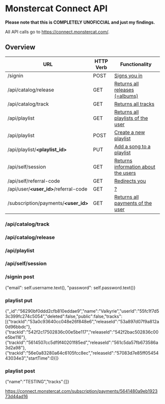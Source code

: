 # Monstercat Connect API
__Please note that this is COMPLETELY UNOFICCIAL and just my findings.__

All API calls go to https://connect.monstercat.com/.

## Overview
| URL   |      HTTP Verb      |  Functionality |
|---|---|---|
| /signin                   | POST | [Signs you in]() |
| /api/catalog/release      | GET | [Returns all releases (=albums)]() |
| /api/catalog/track        | GET | [Returns all tracks]() |
| /api/playlist             | GET | [Returns all playlists of the user]() |
| /api/playlist | POST | [Create a new playlist]() |
| /api/playlist/**&lt;playlist_id&gt;** | PUT | [Add a song to a playlist]() |
| /api/self/session         | GET | [Returns information about the users]() |
| /api/self/referral-code   | GET | [Redirects you]() |
| /api/user/**&lt;user_id&gt;**/referral-code| GET | [?]() |
| /subscription/payments/**&lt;user_id&gt;** | GET | [Returns all payments of the user]() |


### /api/catalog/track

### /api/catalog/release

### /api/playlist

### /api/self/session

### /signin post
{"email": self.username.text(), "password": self.password.text()}

### playlist put
{"_id":"56290bf0ddd2cfb810eddae9","name":"Valkyrie","userId":"55fc1f7d53c399fc274c5054","deleted":false,"public":false,"tracks":[{"trackId":"53a0c93640cc048e26f848e6","releaseId":"53a897d07f9a812a0d96bbdc"},{"trackId":"542f2c17502836c00e5be117","releaseId":"542f2bac502836c00e5be116"},{"trackId":"5614507cc5df9f40201f85ed","releaseId":"561c5da57fb673586a3d2a98"},{"trackId":"56e0a83280a64c6105fcc8ec","releaseId":"57083d7e85ff0545443034e3","startTime":0}]}

### playlist post
{"name":"TESTING","tracks":[]}

https://connect.monstercat.com/subscription/payments/5641480a9eb192373d44ad16
